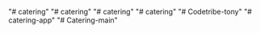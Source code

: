 "# catering" 
"# catering" 
"# catering" 
"# catering" 
"# Codetribe-tony" 
"# catering-app" 
"# Catering-main" 
